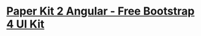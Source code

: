 # [Paper Kit 2 Angular - Free Bootstrap 4 UI Kit](https://demos.creative-tim.com/paper-kit-2-angular/)

[CHANGELOG]: ./CHANGELOG.md
[LICENSE]: ./LICENSE.md
[license-badge]: https://img.shields.io/badge/license-MIT-blue.svg
#